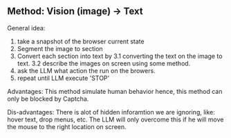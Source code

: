 
## Method: Vision (image) -> Text

General idea:
1. take a snapshot of the browser current state
2. Segment the image to section
3. Convert each section into text by
    3.1 converting the text on the image to text.
    3.2 describe the images on screen using some method.
4. ask the LLM what action the run on the browers.
5. repeat until LLM execute 'STOP'


Advantages: This method simulate human behavior hence, this method can only be blocked by Captcha.
 
Dis-advantages: There is alot of hidden inforamtion we are ignoring, like: hover text, drop menus, etc. The LLM will only overcome this if he will move the mouse to the right location on screen.